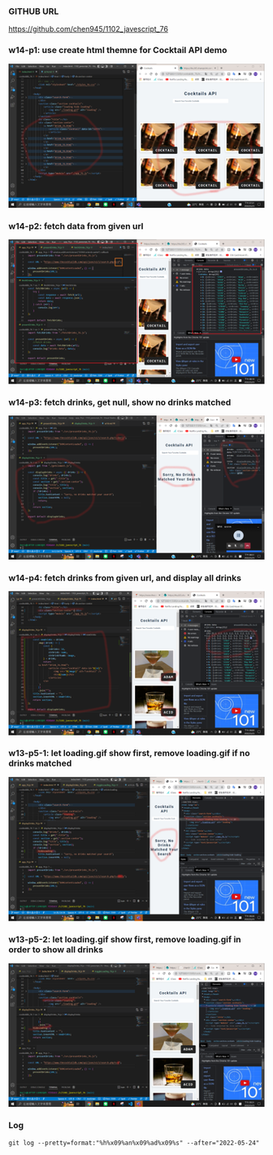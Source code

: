 ### GITHUB URL

https://github.com/chen945/1102_javescript_76

### w14-p1: use create html themne for Cocktail API demo

![p1](./p1.png)

### w14-p2: fetch data from given url

![p2](./p2.png)

### w14-p3: fetch drinks, get null, show no drinks matched

![p3](./p3.png)

### w14-p4: fetch drinks from given url, and display all drinks

![p4](./p4.png)

### w13-p5-1: let loading.gif show first, remove loading.gif if no drinks matched

![p5](./p5.png)

### w13-p5-2: let loading.gif show first, remove loading.gif in order to show all drinks

![p5-1](./p5-1.png)

### Log

```
git log --pretty=format:"%h%x09%an%x09%ad%x09%s" --after="2022-05-24"
```
